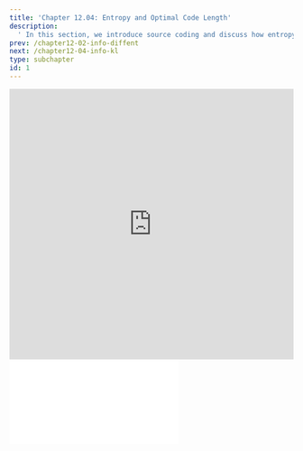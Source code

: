 ```yaml
---
title: 'Chapter 12.04: Entropy and Optimal Code Length'
description:
  ' In this section, we introduce source coding and discuss how entropy can be understood as optimal code length. '
prev: /chapter12-02-info-diffent
next: /chapter12-04-info-kl
type: subchapter
id: 1
---
```



<!-- Hier jetzt die neuen Links einpflegen -->


<exercise id="1" title="Video Lecture">
<iframe width="100%" height="480" src="https://www.youtube.com/embed/-zgNBnYkWc4" frameborder="0" allow="accelerometer; autoplay; encrypted-media; gyroscope; picture-in-picture" allowfullscreen></iframe>
</exercise>

<exercise id="2" title="Slides">
<object data="pdfs/12/slides-info-sourcecoding.pdf" type="application/pdf" style="width:100%;height:480px">
    <embed src="pdfs/12/slides-info-sourcecoding.pdf" type="application/pdf" />
</object>
</exercise>


